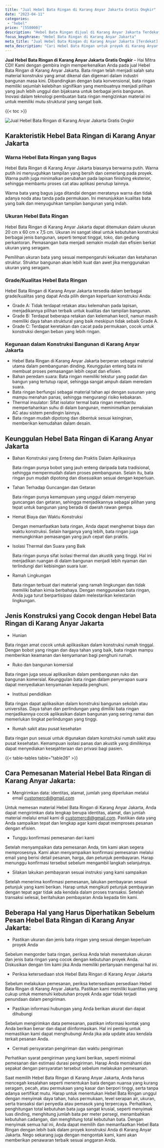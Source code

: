 ```yaml
---
title: "Jual Hebel Bata Ringan di Karang Anyar Jakarta Gratis Ongkir"
date: "2023-04-11"
categories:
 - "hebel"
price: "[550000]"
description: "Hebel Bata Ringan dijual di Karang Anyar Jakarta Terdekat. Hebel Bata Ringan ini sering dipakai dalam proyek pembangunan sebagai material dinding yang tahan lama dan berkualitas. Kontak kami untuk mendapatkan informasi lebih lanjut."
focus_keyphrase: "Hebel Bata Ringan di Karang Anyar Jakarta"
meta_title: "Jual Hebel Bata Ringan di Karang Anyar Jakarta [Terdekat] - CDI"
meta_description: "Cari Hebel Bata Ringan untuk proyek di Karang Anyar Jakarta? Kami menawarkan Hebel Bata Ringan berkualitas untuk material dinding. Segera dapatkan penawaran terbaik."
---
```


**Jual Hebel Bata Ringan di Karang Anyar Jakarta Gratis Ongkir** – Hai Mitra CDI! Kami dengan gembira ingin memperkenalkan Anda pada jual Hebel Bata Ringan di Karang Anyar Jakarta. Bata ringan telah menjadi salah satu material konstruksi yang amat dikenal dan digemari dalam industri bangunan masa kini. Dibandingkan dengan bata konvensional, bata ringan memiliki sejumlah kelebihan signifikan yang membuatnya menjadi pilihan yang jauh lebih unggul dan bijaksana untuk berbagai jenis bangunan. Inovasi dalam teknologi pembuatan bata ringan mengizinkan material ini untuk memiliki mutu struktural yang sangat baik.

{{< toc >}}

![Jual Hebel Bata Ringan di Karang Anyar Jakarta Gratis Ongkir](/images/hebel/hebel-bataringan-22.jpg)

## Karakteristik Hebel Bata Ringan di Karang Anyar Jakarta

### Warna Hebel Bata Ringan yang Bagus

Hebel Bata Ringan di Karang Anyar Jakarta biasanya berwarna putih. Warna putih ini menyuguhkan tampilan yang bersih dan cemerlang pada proyek. Warna putih juga minimalkan perubahan pada lapisan finishing eksterior, sehingga membantu proses cat atau aplikasi penutup lainnya.

Warna bata yang bagus juga ditandai dengan meratanya warna dan tidak adanya noda atau tanda pada permukaan. Ini menunjukkan kualitas bata yang baik dan menyuguhkan tampilan bangunan yang indah.

### Ukuran Hebel Bata Ringan

Hebel Bata Ringan di Karang Anyar Jakarta dapat ditemukan dalam ukuran 20 cm x 60 cm x 7,5 cm. Ukuran ini sangat ideal untuk kebutuhan konstruksi berbagai jenis bangunan, seperti tempat tinggal, toko, dan gedung perkantoran. Pemasangan bata menjadi semakin mudah dan efisien berkat ukuran yang seragam.

Pemilihan ukuran bata yang sesuai mempengaruhi kekuatan dan ketahanan struktur. Struktur bangunan akan lebih kuat dan awet jika menggunakan ukuran yang seragam.

### Grade/Kualitas Hebel Bata Ringan

Hebel Bata Ringan di Karang Anyar Jakarta tersedia dalam berbagai grade/kualitas yang dapat Anda pilih dengan keperluan konstruksi Anda:

*   Grade A: Tidak terdapat retakan atau kelemahan pada lapisan, menjadikannya pilihan terbaik untuk kualitas dan tampilan bangunan.
*   Grade B: Terdapat beberapa retakan dan kelemahan kecil, namun masih memiliki daya tahan struktural yang baik meskipun tidak sebaik Grade A.
*   Grade C: Terdapat keretakan dan cacat pada permukaan, cocok untuk konstruksi dengan beban yang lebih ringan.

### Kegunaan dalam Konstruksi Bangunan di Karang Anyar Jakarta

*   Hebel Bata Ringan di Karang Anyar Jakarta berperan sebagai material utama dalam pembangunan dinding. Keunggulan enteng bata ini membuat proses pemasangan lebih cepat dan efisien.
*   Bahan peredam suara: Bata ringan memiliki tekstur yang padat dan bangun yang tertutup rapat, sehingga sangat ampuh dalam meredam suara.
*   Bata ringan berfungsi sebagai material tahan api dengan susunan yang mampu menahan panas, sehingga mengurangi risiko kebakaran.
*   Thermal insulator: Sifat isolator termal bata ringan membantu mempertahankan suhu di dalam bangunan, meminimalkan pemakaian AC atau sistem pendingin lainnya.
*   Bata ringan mudah dipotong dan dibentuk sesuai keinginan, memberikan kemudahan dalam desain.

## Keunggulan Hebel Bata Ringan di Karang Anyar Jakarta

*   Bahan Konstruksi yang Enteng dan Praktis Dalam Aplikasinya

    Bata ringan punya bobot yang jauh enteng daripada bata tradisional, sehingga mempermudah dalam proses pembangunan. Selain itu, bata ringan pun mudah dipotong dan disesuaikan sesuai dengan keperluan.
*   Tahan Terhadap Guncangan dan Getaran

    Bata ringan punya kemampuan yang unggul dalam menyerap guncangan dan getaran, sehingga menjadikannya sebagai pilihan yang tepat untuk bangunan yang berada di daerah rawan gempa.
*   Hemat Biaya dan Waktu Konstruksi

    Dengan memanfaatkan bata ringan, Anda dapat menghemat biaya dan waktu konstruksi. Selain harganya yang lebih, bata ringan juga memungkinkan pemasangan yang jauh cepat dan praktis.
*   Isolasi Thermal dan Suara yang Baik

    Bata ringan punya sifat isolasi thermal dan akustik yang tinggi. Hal ini menjadikan ruangan di dalam bangunan menjadi lebih nyaman dan terlindungi dari kebisingan suara luar.
*   Ramah Lingkungan

    Bata ringan terbuat dari material yang ramah lingkungan dan tidak memiliki bahan kimia berbahaya. Dengan menggunakan bata ringan, Anda juga turut berpartisipasi dalam melestarikan kelestarian lingkungan.

## Jenis Konstruksi yang Cocok dengan Hebel Bata Ringan di Karang Anyar Jakarta

*   Hunian

Bata ringan amat cocok untuk aplikasikan dalam konstruksi rumah tinggal. Dengan bobot yang ringan dan daya tahan yang baik, bata ringan mampu memberikan keamanan dan kenyamanan bagi penghuni rumah.
*   Ruko dan bangunan komersial

Bata ringan juga sesuai aplikasikan dalam pembangunan ruko dan bangunan komersial. Keunggulan bata ringan dalam penyerapan suara dapat menyediakan kenyamanan kepada penghuni.
*   Institusi pendidikan

Bata ringan dapat aplikasikan dalam konstruksi bangunan sekolah atau universitas. Daya tahan dan perlindungan yang dimiliki bata ringan menjadikannya cocok aplikasikan dalam bangunan yang sering ramai dan memerlukan tingkat perlindungan yang tinggi.
*   Rumah sakit atau pusat kesehatan

Bata ringan pun sesuai untuk digunakan dalam konstruksi rumah sakit atau pusat kesehatan. Kemampuan isolasi panas dan akustik yang dimilikinya dapat menyediakan kesejahteraan dan privasi bagi pasien.

{{< table-tables table="table26" >}}

## Cara Pemesanan Material Hebel Bata Ringan di Karang Anyar Jakarta:

*   Mengirimkan data: identitas, alamat, jumlah yang diperlukan melalui email customercdi@gmail.com

Untuk memesan material Hebel Bata Ringan di Karang Anyar Jakarta, Anda dapat mengirimkan data lengkap berupa identitas, alamat, dan jumlah material melalui email kami di customercdi@gmail.com. Pastikan data yang Anda sampaikan tepat dan lengkap agar kami dapat memproses pesanan dengan efisien.
*   Tunggu konfirmasi pemesanan dari kami

Setelah menyampaikan data pemesanan Anda, tim kami akan segera memprosesnya. Kami akan menyampaikan konfirmasi pemesanan melalui email yang berisi detail pesanan, harga, dan petunjuk pembayaran. Harap menunggu konfirmasi tersebut sebelum mengambil langkah selanjutnya.
*   Silakan lakukan pembayaran sesuai instruksi yang kami sampaikan

Setelah menerima konfirmasi pemesanan, lakukan pembayaran sesuai petunjuk yang kami berikan. Harap untuk mengikuti petunjuk pembayaran dengan tepat agar tidak ada kendala dalam proses transaksi. Setelah transaksi selesai, beritahukan pembayaran Anda kepada tim kami.

## Beberapa Hal yang Harus Diperhatikan Sebelum Pesan Hebel Bata Ringan di Karang Anyar Jakarta:

*   Pastikan ukuran dan jenis bata ringan yang sesuai dengan keperluan proyek Anda

Sebelum mengorder bata ringan, periksa Anda telah menentukan ukuran dan jenis bata ringan yang cocok dengan kebutuhan proyek Anda. Diskusikan dengan tim kami jika Anda memiliki pertanyaan mengenai hal ini.
*   Periksa ketersediaan stok Hebel Bata Ringan di Karang Anyar Jakarta

Sebelum melakukan pemesanan, periksa ketersediaan persediaan Hebel Bata Ringan di Karang Anyar Jakarta. Pastikan kami memiliki kuantitas yang cukup untuk memenuhi kebutuhan proyek Anda agar tidak terjadi penundaan dalam pengiriman.
*   Pastikan informasi hubungan yang Anda berikan akurat dan dapat dihubungi

Sebelum mengirimkan data pemesanan, pastikan informasi kontak yang Anda berikan benar dan dapat diinformasikan. Hal ini penting untuk memastikan kami dapat menghubungi Anda jika ada update atau kendala terkait pesanan Anda.
*   Cermati persyaratan pengiriman dan waktu pengiriman

Perhatikan syarat pengiriman yang kami berikan, seperti minimal pemesanan dan estimasi durasi pengiriman. Harap Anda memahami dan sepakat dengan persyaratan tersebut sebelum melakukan pemesanan.

Saat memilih Hebel Bata Ringan di Karang Anyar Jakarta, Anda harus mencegah kesalahan seperti menentukan bata dengan nuansa yang kurang seragam, pecah, atau permukaan yang kasar dan berpori tinggi, serta tanpa adanya sertifikat mutu. Harap untuk menentukan Hebel Bata Ringan unggul dengan menyimak daya tahan, halus permukaan, level serapan air, ukuran, serta transaksi dari penyedia atau pemasok yang terpercaya. Perhatikan, penghitungan total kebutuhan bata juga sangat krusial, seperti menyimak luas dinding, menghitung jumlah bata per meter persegi, menambahkan kebutuhan cadangan, dan menghitung total kebutuhan bata. Dengan menyimak semua hal ini, Anda dapat memilih dan memanfaatkan Hebel Bata Ringan dengan lebih baik dalam proyek konstruksi Anda di Karang Anyar Jakarta. Nego sekarang juga dengan mengontak kami, kami akan memberikan penawaran terbaik sesuai anggaran Anda.